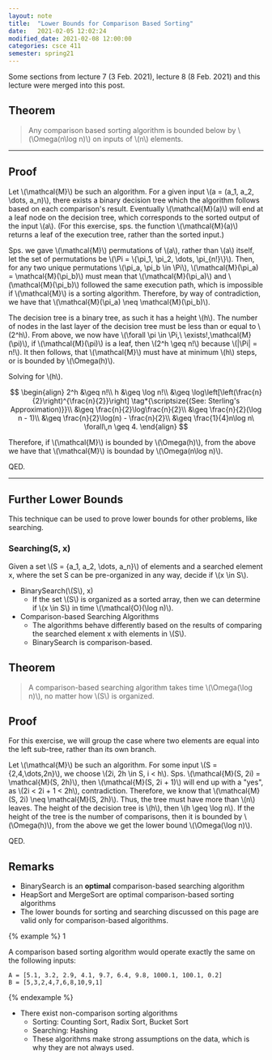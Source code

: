 ```yaml
---
layout: note
title:  "Lower Bounds for Comparison Based Sorting"
date:   2021-02-05 12:02:24
modified_date: 2021-02-08 12:00:00
categories: csce 411
semester: spring21
---
```

<figcaption>Some sections from lecture 7 (3 Feb. 2021), lecture 8 (8 Feb. 2021) and this lecture were merged into this post.</figcaption>

## Theorem
> Any comparison based sorting algorithm is bounded below by \\(\Omega(n\log n)\\) on inputs of \\(n\\) elements.

----------

## Proof
Let \\(\mathcal{M}\\) be such an algorithm. For a given input \\(a = (a_1, a_2, \dots, a_n)\\), there exists a binary decision tree which the algorithm follows based on each comparison's result. Eventually \\(\mathcal{M}(a)\\) will end at a leaf node on the decision tree, which corresponds to the sorted output of the input \\(a\\). (For this exercise, sps. the function \\(\mathcal{M}(a)\\) returns a leaf of the execution tree, rather than the sorted input.)

Sps. we gave \\(\mathcal{M}\\) permutations of \\(a\\), rather than \\(a\\) itself, let the set of permutations be \\(\Pi = \\{\pi_1, \pi_2, \dots, \pi_{n!}\\}\\). Then, for any two unique permutations \\(\pi_a, \pi_b \in \Pi\\), \\(\mathcal{M}(\pi_a) = \mathcal{M}(\pi_b)\\)  must mean that \\(\mathcal{M}(\pi_a)\\) and \\(\mathcal{M}(\pi_b)\\) followed the same execution path, which is impossible if \\(\mathcal{M}\\) is a sorting algorithm. Therefore, by way of contradiction, we have that \\(\mathcal{M}(\pi_a) \neq \mathcal{M}(\pi_b)\\).

The decision tree is a binary tree, as such it has a height \\(h\\). The number of nodes in the last layer of the decision tree must be less than or equal to \\(2^h\\). From above, we now have \\(\forall \pi \in \Pi,\ \exists!\,\mathcal{M}(\pi)\\), if \\(\mathcal{M}(\pi)\\) is a leaf, then \\(2^h \geq n!\\) because \\(\|\Pi\| = n!\\). It then follows, that \\(\mathcal{M}\\) must have at minimum \\(h\\) steps, or is bounded by \\(\Omega(h)\\).

Solving for \\(h\\).

$$
\begin{align}
2^h &\geq n!\\
h &\geq \log n!\\
&\geq \log\left[\left(\frac{n}{2}\right)^{\frac{n}{2}}\right] \tag*{\scriptsize{(See: Sterling's Approximation)}}\\
&\geq \frac{n}{2}\log\frac{n}{2}\\
&\geq \frac{n}{2}(\log n - 1)\\
&\geq \frac{n}{2}\log(n) - \frac{n}{2}\\
&\geq \frac{1}{4}n\log n\ \forall\,n \geq 4.
\end{align}
$$

Therefore, if \\(\mathcal{M}\\) is bounded by \\(\Omega(h)\\), from the above we have that \\(\mathcal{M}\\) is boundad by \\(\Omega(n\log n)\\).

QED.

----------

## Further Lower Bounds

This technique can be used to prove lower bounds for other problems, like searching.

### Searching(S, x)
Given a set \\(S = \{a_1, a_2, \dots, a_n\}\\) of elements and a searched element x, where the set S can be pre-organized in any way, decide if \\(x \in S\\).

- BinarySearch(\\(S\\), x)
  - If the set \\(S\\) is organized as a sorted array, then we can determine if \\(x \in S\\) in time \\(\mathcal{O}(\log n)\\).
- Comparison-based Searching Algorithms
  - The algorithms behave differently based on the results of comparing the searched element x with elements in \\(S\\).
  - BinarySearch is comparison-based.

## Theorem
> A comparison-based searching algorithm takes time \\(\Omega(\log n)\\), no matter how \\(S\\) is organized.

## Proof
For this exercise, we will group the case where two elements are equal into the left sub-tree, rather than its own branch.

Let \\(\mathcal{M}\\) be such an algorithm. For some input \\(S = \{2,4,\dots,2n\}\\), we choose \\(2i, 2h \in S, i < h\\). Sps. \\(\mathcal{M}(S, 2i) = \mathcal{M}(S, 2h)\\), then \\(\mathcal{M}(S, 2i + 1)\\) will end up with a "yes", as \\(2i < 2i + 1 < 2h\\), contradiction. Therefore, we know that \\(\mathcal{M}(S, 2i) \neq \mathcal{M}(S, 2h)\\). Thus, the tree must have more than \\(n\\) leaves. The height of the decision tree is \\(h\\), then \\(h \geq \log n\\). If the height of the tree is the number of comparisons, then it is bounded by \\(\Omega(h)\\), from the above we get the lower bound \\(\Omega(\log n)\\).

QED.

## Remarks
- BinarySearch is an **optimal** comparison-based searching algorithm
- HeapSort and MergeSort are optimal comparison-based sorting algorithms
- The lower bounds for sorting and searching discussed on this page are valid only for comparison-based algorithms.

{% example %}
1

A comparison based sorting algorithm would operate exactly the same on the following inputs:

```
A = [5.1, 3.2, 2.9, 4.1, 9.7, 6.4, 9.8, 1000.1, 100.1, 0.2]
B = [5,3,2,4,7,6,8,10,9,1]
```
{% endexample %}

- There exist non-comparison sorting algorithms
  - Sorting: Counting Sort, Radix Sort, Bucket Sort
  - Searching: Hashing
  - These algorithms make strong assumptions on the data, which is why they are not always used.
